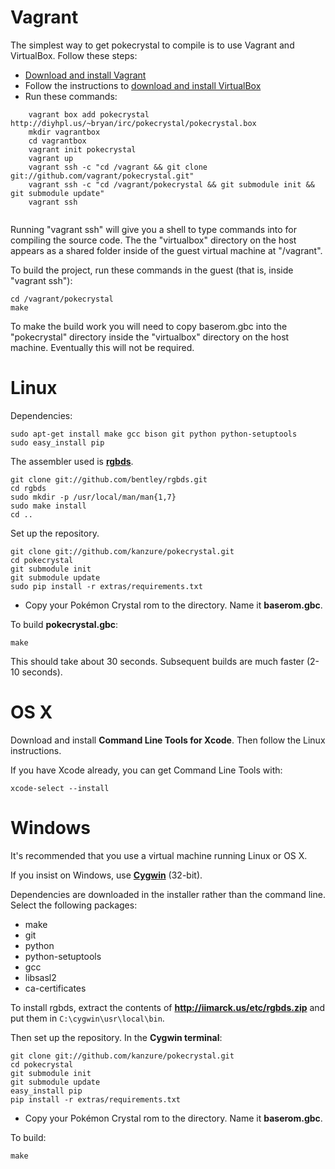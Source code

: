 # Vagrant

The simplest way to get pokecrystal to compile is to use Vagrant and
VirtualBox. Follow these steps:

* [Download and install Vagrant](http://www.vagrantup.com/downloads.html)
* Follow the instructions to [download and install VirtualBox](http://docs-v1.vagrantup.com/v1/docs/getting-started/)
* Run these commands:

```
	vagrant box add pokecrystal http://diyhpl.us/~bryan/irc/pokecrystal/pokecrystal.box
	mkdir vagrantbox
	cd vagrantbox
	vagrant init pokecrystal
	vagrant up
	vagrant ssh -c "cd /vagrant && git clone git://github.com/vagrant/pokecrystal.git"
	vagrant ssh -c "cd /vagrant/pokecrystal && git submodule init && git submodule update"
	vagrant ssh
	
```

Running "vagrant ssh" will give you a shell to type commands into for compiling
the source code. The the "virtualbox" directory on the host appears as a shared
folder inside of the guest virtual machine at "/vagrant".

To build the project, run these commands in the guest (that is, inside "vagrant
ssh"):

	cd /vagrant/pokecrystal
	make

To make the build work you will need to copy baserom.gbc into the "pokecrystal"
directory inside the "virtualbox" directory on the host machine. Eventually
this will not be required.

# Linux

Dependencies:

	sudo apt-get install make gcc bison git python python-setuptools
	sudo easy_install pip

The assembler used is [**rgbds**](https://github.com/bentley/rgbds).

	git clone git://github.com/bentley/rgbds.git
	cd rgbds
	sudo mkdir -p /usr/local/man/man{1,7}
	sudo make install
	cd ..

Set up the repository.

	git clone git://github.com/kanzure/pokecrystal.git
	cd pokecrystal
	git submodule init
	git submodule update
	sudo pip install -r extras/requirements.txt

- Copy your Pokémon Crystal rom to the directory. Name it **baserom.gbc**.

To build **pokecrystal.gbc**:

	make

This should take about 30 seconds.
Subsequent builds are much faster (2-10 seconds).


# OS X

Download and install **Command Line Tools for Xcode**.
Then follow the Linux instructions.

If you have Xcode already, you can get Command Line Tools with:

	xcode-select --install


# Windows

It's recommended that you use a virtual machine running Linux or OS X.

If you insist on Windows, use [**Cygwin**](http://cygwin.com/install.html) (32-bit).

Dependencies are downloaded in the installer rather than the command line.
Select the following packages:
* make
* git
* python
* python-setuptools
* gcc
* libsasl2
* ca-certificates

To install rgbds, extract the contents of
**http://iimarck.us/etc/rgbds.zip**
and put them in `C:\cygwin\usr\local\bin`.

Then set up the repository. In the **Cygwin terminal**:

	git clone git://github.com/kanzure/pokecrystal.git
	cd pokecrystal
	git submodule init
	git submodule update
	easy_install pip
	pip install -r extras/requirements.txt

- Copy your Pokémon Crystal rom to the directory. Name it **baserom.gbc**.

To build:

	make

